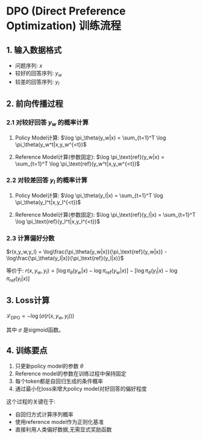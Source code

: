  # DPO (Direct Preference Optimization) 训练流程

## 1. 输入数据格式

- 问题序列: $x$
- 较好的回答序列: $y_w$
- 较差的回答序列: $y_l$

## 2. 前向传播过程

### 2.1 对较好回答 $y_w$ 的概率计算
1. Policy Model计算:
   $\log \pi_\theta(y_w|x) = \sum_{t=1}^T \log \pi_\theta(y_w^t|x,y_w^{<t})$

2. Reference Model计算(参数固定):
   $\log \pi_\text{ref}(y_w|x) = \sum_{t=1}^T \log \pi_\text{ref}(y_w^t|x,y_w^{<t})$

### 2.2 对较差回答 $y_l$ 的概率计算
1. Policy Model计算:
   $\log \pi_\theta(y_l|x) = \sum_{t=1}^T \log \pi_\theta(y_l^t|x,y_l^{<t})$

2. Reference Model计算(参数固定):
   $\log \pi_\text{ref}(y_l|x) = \sum_{t=1}^T \log \pi_\text{ref}(y_l^t|x,y_l^{<t})$

### 2.3 计算偏好分数
$r(x,y_w,y_l) = \log\frac{\pi_\theta(y_w|x)}{\pi_\text{ref}(y_w|x)} - \log\frac{\pi_\theta(y_l|x)}{\pi_\text{ref}(y_l|x)}$

等价于:
$r(x,y_w,y_l) = [\log \pi_\theta(y_w|x) - \log \pi_\text{ref}(y_w|x)] - [\log \pi_\theta(y_l|x) - \log \pi_\text{ref}(y_l|x)]$

## 3. Loss计算
$\mathcal{L}_\text{DPO} = -\log(\sigma(r(x,y_w,y_l)))$

其中 $\sigma$ 是sigmoid函数。

## 4. 训练要点
1. 只更新policy model的参数 $\theta$
2. Reference model的参数在训练过程中保持固定
3. 每个token都是自回归生成的条件概率
4. 通过最小化loss来增大policy model对好回答的偏好程度

这个过程的关键在于:

- 自回归方式计算序列概率
- 使用reference model作为正则化基准
- 直接利用人类偏好数据,无需显式奖励函数